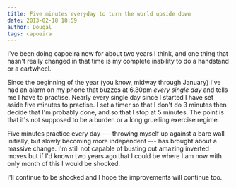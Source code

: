 ```yaml
---
title: Five minutes everyday to turn the world upside down
date: 2013-02-18 18:59
author: Dougal
tags: capoeira
---
```

I've been doing capoeira now for about two years I think, and
one thing that hasn't really changed in that time is my complete
inability to do a handstand or a cartwheel.

Since the beginning of the year (you know, midway through January)
I've had an alarm on my phone that buzzes at 6.30pm *every single day*
and tells me I have to practise. Nearly every single day since I started I
have set aside five minutes to practise. I set a timer so that I don't
do 3 minutes then decide that I'm probably done, and so that I stop at
5 minutes. The point is that it's not supposed to be a burden or a
long gruelling exercise regime.

Five minutes practice every day --- throwing myself up against a bare
wall initially, but slowly becoming more independent --- has brought
about a massive change. I'm still not capable of busting out amazing
inverted moves but if I'd known two years ago that I could be where I
am now with only month of this I would be shocked.

I'll continue to be shocked and I hope the improvements will continue
too.
